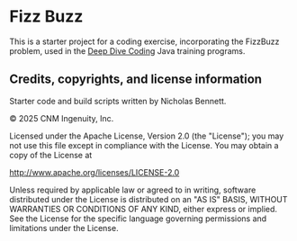 # Fizz Buzz

This is a starter project for a coding exercise, incorporating the FizzBuzz problem, used in the [Deep Dive Coding](https://deepdivecoding.com/) Java training programs.

## Credits, copyrights, and license information

Starter code and build scripts written by Nicholas Bennett.

&copy; 2025 CNM Ingenuity, Inc.

Licensed under the Apache License, Version 2.0 (the "License"); you may not use this file except in compliance with the License. You may obtain a copy of the License at

<http://www.apache.org/licenses/LICENSE-2.0>

Unless required by applicable law or agreed to in writing, software distributed under the License is distributed on an "AS IS" BASIS, WITHOUT WARRANTIES OR CONDITIONS OF ANY KIND, either express or implied. See the License for the specific language governing permissions and limitations under the License.
